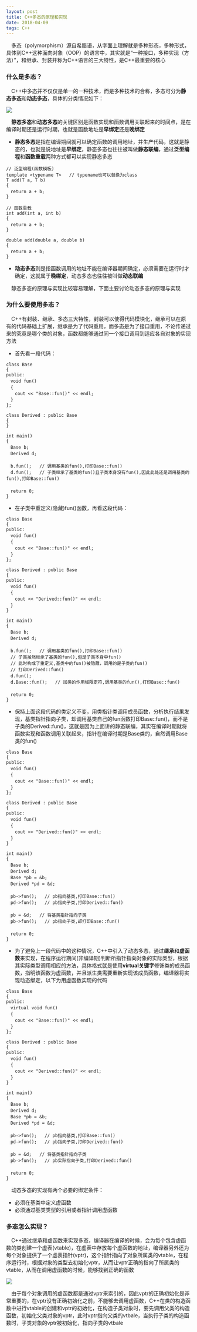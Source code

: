 ```yaml
---
layout: post
title: C++多态的原理和实现
date: 2018-04-09
tags: C++
---
```


　多态（polymorphism）源自希腊语，从字面上理解就是多种形态，多种形式，具体到C++这种面向对象（OOP）的语言中，其实就是“一种接口，多种实现（方法）”，和继承、封装并称为C++语言的三大特性，是C++最重要的核心

### 什么是多态？

　C++中多态并不仅仅是单一的一种技术，而是多种技术的合称，多态可分为**静态多态**和**动态多态**，具体的分类情况如下：

![](/images/posts/C++/Polymorphism.png)

　**静态多态**和**动态多态**的关键区别是函数实现和函数调用关联起来的时间点，是在编译时期还是运行时期，也就是函数地址是**早绑定**还是**晚绑定**

- **静态多态**是指在编译期间就可以确定函数的调用地址，并生产代码，这就是静态的，也就是说地址是**早绑定**，静态多态也往往被叫做**静态联编**，通过**泛型编程**和**函数重载**两种方式都可以实现静态多态

```
// 泛型编程(函数模板)
template <typename T>   // typename也可以替换为class
T add(T a, T b)
{
　return a + b;
}
```

```
// 函数重载
int add(int a, int b)
{
　return a + b;
}

double add(double a, double b)
{
　return a + b;
}
```

- **动态多态**则是指函数调用的地址不能在编译器期间确定，必须需要在运行时才确定，这就属于**晚绑定**，动态多态也往往被叫做**动态联编**

　静态多态的原理与实现比较容易理解，下面主要讨论动态多态的原理与实现

### 为什么要使用多态？

　C++有封装、继承、多态三大特性，封装可以使得代码模块化，继承可以在原有的代码基础上扩展，继承是为了代码重用，而多态是为了接口重用，不论传递过来的究竟是哪个类的对象，函数都能够通过同一个接口调用到适应各自对象的实现方法

- 首先看一段代码：

```
class Base
{
public:
　void fun()
　{
　　cout << "Base::fun()" << endl;
　}
};

class Derived : public Base
{
}

int main()
{
　Base b;
　Derived d;
　
　b.fun();   // 调用基类的fun(),打印Base::fun()
　d.fun();   // 子类继承了基类的fun()且子类本身没有fun(),因此此处还是调用基类的fun(),打印Base::fun()
　
　return 0;
}
```

- 在子类中重定义(隐藏)fun()函数，再看这段代码：

```
class Base
{
public:
　void fun()
　{
　　cout << "Base::fun()" << endl;
　}
};

class Derived : public Base
{
public:
　void fun()
　{
　　cout << "Derived::fun()" << endl;
　}
}

int main()
{
　Base b;
　Derived d;
　
　b.fun();   // 调用基类的fun(),打印Base::fun()
　// 子类虽然继承了基类的fun(),但是子类本身中fun()
　// 此时构成了重定义,基类中的fun()被隐藏，调用的是子类的fun()
　// 打印Derived::fun()
　d.fun();
　d.Base::fun();   // 加类的作用域限定符,调用基类的fun(),打印Base::fun()
　
　return 0;
}
```

- 保持上面这段代码的类定义不变，用类指针类调用成员函数，分析执行结果发现，基类指针指向子类，却调用基类自己的fun函数打印Base::fun()，而不是子类的Derived::fun()，这就是因为上面讲的静态联编，其实在编译时期就将函数实现和函数调用关联起来，指针在编译时期是Base类的，自然调用Base类的fun()

```
class Base
{
public:
　void fun()
　{
　　cout << "Base::fun()" << endl;
　}
};

class Derived : public Base
{
public:
　void fun()
　{
　　cout << "Derived::fun()" << endl;
　}
}

int main()
{
　Base b;
　Derived d;
　Base *pb = &b;
　Derived *pd = &d;
　
　pb->fun();   // pb指向基类,打印Base::fun()
　pd->fun();   // pb指向子类,打印Derived::fun()
　
　pb = &d;   // 将基类指针指向子类
　pb->fun();   // pb指向子类,却打印Base::fun()
　
　return 0;
}
```

- 为了避免上一段代码中的这种情况，C++中引入了动态多态，通过**继承**和**虚函数**来实现，在程序运行期间(非编译期)判断所指针指向对象的实际类型，根据其实际类型调用相应的方法，具体格式就是使用**virtual关键字**修饰类的成员函数，指明该函数为虚函数，并且派生类需要重新实现该成员函数，编译器将实现动态绑定，以下为用虚函数实现的代码

```
class Base
{
public:
　virtual void fun()
　{
　　cout << "Base::fun()" << endl;
　}
};

class Derived : public Base
{
public:
　void fun()
　{
　　cout << "Derived::fun()" << endl;
　}
}

int main()
{
　Base b;
　Derived d;
　Base *pb = &b;
　Derived *pd = &d;
　
　pb->fun();   // pb指向基类,打印Base::fun()
　pd->fun();   // pb指向子类,打印Derived::fun()
　
　pb = &d;   // 将基类指针指向子类
　pb->fun();   // pb实际指向子类,打印Derived::fun()
　
　return 0;
}
```

　动态多态的实现有两个必要的绑定条件：

- 必须在基类中定义虚函数
- 必须通过基类类型的引用或者指针调用虚函数

### 多态怎么实现？

　C++通过继承和虚函数来实现多态，编译器在编译的时候，会为每个包含虚函数的类创建一个虚表(vtable)，在虚表中存放每个虚函数的地址，编译器另外还为每个对象提供了一个虚表指针(vptr)，这个指针指向了对象所属类的vtable，在程序运行时，根据对象的类型去初始化vptr，从而让vptr正确的指向了所属类的vtable，从而在调用虚函数的时候，能够找到正确的函数

![](/images/posts/C++/vtable.png)

　由于每个对象调用的虚函数都是通过vptr来索引的，因此vptr的正确初始化是非常重要的，在vptr没有正确初始化之前，不能够去调用虚函数，C++在类的构造函数中进行vtable的创建和vptr的初始化，在构造子类对象时，要先调用父类的构造函数，初始化父类对象的vptr，此时vptr指向父类的vtbale，当执行子类的构造函数时，子类对象的vptr被初始化，指向子类的vtbale


